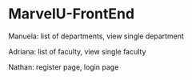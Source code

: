 # MarvelU-FrontEnd

Manuela: list of departments, view single department

Adriana: list of faculty, view single faculty

Nathan: register page, login page
